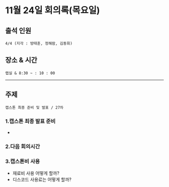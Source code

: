 # **11월 24일 회의록(목요일)**

## **출석 인원**
```
4/4 (지각 : 방태훈, 정해람, 김동휘)
```

## **장소 & 시간**
```
랩실 & 8:30 ~ : 10 : 00
```
---
## **주제**
```
캡스톤 최종 준비 및 발표 / 27차 
```
### **1.캡스톤 최종 발표 준비**
- 

### **2.다음 회의시간**

### **3.캡스톤비 사용**
- 재료비 사용 어떻게 할까?
- 디스코드 사용료는 어떻게 할까?